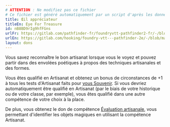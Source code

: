 ```yaml
---
# ATTENTION : Ne modifiez pas ce fichier
# Ce fichier est généré automatiquement par un script d'après les données du module Foundry VTT officiel et de sa traduction
title: Œil appréciateur
titleEn: Eye For Treasure
id: nB8BD9rIg9hfFGns
urlFr: https://gitlab.com/pathfinder-fr/foundryvtt-pathfinder2-fr/-/blob/master/data/feats/nB8BD9rIg9hfFGns.htm
urlEn: https://gitlab.com/hooking/foundry-vtt---pathfinder-2e/-/blob/master/packs/data/feats.db/eye-for-treasure.json
layout: dons
---
```

Vous savez reconnaître le bon artisanat lorsque vous le voyez et pouvez partir dans des envolées poétiques à propos des techniques artisanales et des formes.

Vous êtes qualifié en Artisanat et obtenez un bonus de circonstances de +1 à tous les tests d'Artisanat faits pour [vous Souvenir](../actions/se-souvenir-artisanat.html). Si vous devriez automatiquement être qualifié en Artisanat (par le biais de votre historique ou de votre classe, par exemple), vous êtes qualifié dans une autre compétence de votre choix à la place.

De plus, vous obtenez le don de compétence [Évaluation artisanale](évaluation-de-l-artisan.html), vous permettant d'identifier les objets magiques en utilisant la compétence Artisanat.
